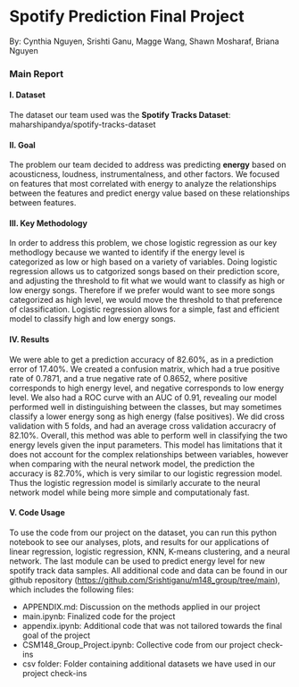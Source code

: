 # Spotify Prediction Final Project
By: Cynthia Nguyen, Srishti Ganu, Magge Wang, Shawn Mosharaf, Briana Nguyen

### Main Report

#### I. Dataset 
The dataset our team used was the **Spotify Tracks Dataset**: maharshipandya/spotify-tracks-dataset

#### II. Goal 
The problem our team decided to address was predicting **energy** based on acousticness, loudness, instrumentalness, and other factors. We focused on features that most correlated with energy to analyze the relationships between the features and predict energy value based on these relationships between features. 

#### III. Key Methodology
In order to address this problem, we chose logistic regression as our key methodlogy because we wanted to identify if the energy level is categorized as low or high based on a variety of variables.  Doing logistic regression allows us to catgorized songs based on their prediction score, and adjusting the threshold to fit what we would want to classify as high or low energy songs.  Therefore if we prefer would want to see more songs categorized as high level, we would move the threshold to that preference of classification.  Logistic regression allows for a simple, fast and efficient model to classify high and low energy songs.

#### IV.  Results
We were able to get a prediction accuracy of 82.60%, as in a prediction error of 17.40%.  We created a confusion matrix, which had a true positive rate of 0.7871, and a true negative rate of 0.8652, where positive corresponds to high energy level, and negative corresponds to low energy level.  We also had a ROC curve with an AUC of 0.91, revealing our model performed well in distinguishing between the classes, but may sometimes classify a lower energy song as high energy (false positives).  We did cross validation with 5 folds, and had an average cross validation accuracry of 82.10%.  Overall, this method was able to perform well in classifying the two energy levels given the input parameters.  This model has limitations that it does not account for the complex relationships between variables, however when comparing with the neural network model, the prediction the accuracy is 82.70%, which is very similar to our logistic regression model.  Thus the logistic regression model is similarly accurate to the neural network model while being more simple and computationaly fast.

#### V. Code Usage
To use the code from our project on the dataset, you can run this python notebook to see our analyses, plots, and results for our applications of linear regression, logistic regression, KNN, K-means clustering, and a neural network. The last module can be used to predict energy level for new spotify track data samples. All additional code and data can be found in our github repository (https://github.com/Srishtiganu/m148_group/tree/main), which includes the following files:
  * APPENDIX.md: Discussion on the methods applied in our project
  * main.ipynb: Finalized code for the project
  * appendix.ipynb: Additional code that was not tailored towards the final goal of the project
  * CSM148_Group_Project.ipynb: Collective code from our project check-ins
  * csv folder: Folder containing additional datasets we have used in our project check-ins
